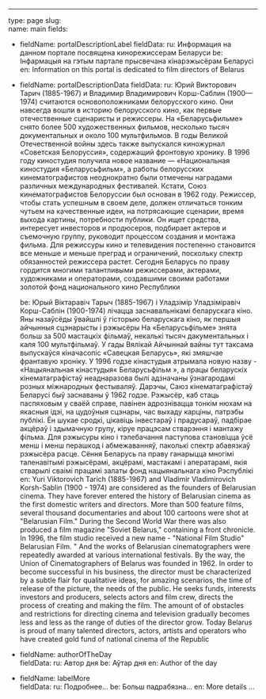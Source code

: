 ---
type: page
slug: \
name: main
fields:
  - fieldName: portalDescriptionLabel
    fieldData: 
      ru: Информация на данном портале посвящена кинорежиссерам Беларуси
      be: Інфармацыя на гэтым партале прысвечана кінарэжысёрам Беларусі
      en: Information on this portal is dedicated to film directors of Belarus
  - fieldName: portalDescriptionData
    fieldData: 
      ru: Юрий Викторович Тарич (1885-1967) и Владимир Владимирович Корш-Саблин (1900—1974) считаются основоположниками белорусского кино. Они навсегда вошли в историю белорусского кино, как первые отечественные сценаристы и режиссеры. На «Беларусьфильме» снято более 500 художественных фильмов, несколько тысяч документальных и около 100 мультфильмов. В годы Великой Отечественной войны здесь также выпускался киножурнал «Советская Белоруссия», содержащий фронтовую хронику. В 1996 году киностудия получила новое название — «Национальная киностудия «Беларусьфильм», a работы белорусских кинематографистов неоднократно были отмечены наградами различных международных фестивалей. Кстати, Союз кинематографистов Белоруссии был основан в 1962 году. Режиссер, чтобы стать успешным в своем деле, должен отличаться тонким чутьем на качественные идеи, на потрясающие сценарии, время выхода картины, потребности публики. Он ищет средства, интересует инвесторов и продюсеров, подбирает актеров и съемочную группу, руководит процессом создания и монтажа фильма. Для режиссуры кино и телевидения  постепенно становится все меньше и меньше преград и ограничений, поскольку спектр обязанностей режиссера растет. Сегодня Беларусь по праву гордится многими талантливыми режиссерами, актерами, художниками и операторами, создавшими своими работами золотой фонд национального кино Республики

      be: Юрый Віктаравіч Тарыч (1885-1967) і Уладзімір Уладзіміравіч Корш-Саблін (1900-1974) лічацца заснавальнікамі беларускага кіно. Яны назаўсёды ўвайшлі ў гісторыю беларускага кіно, як першыя айчынныя сцэнарысты і рэжысёры На «Беларусьфільме» знята больш за 500 мастацкіх фільмаў, некалькі тысяч дакументальных і каля 100 мультфільмаў. У гады Вялікай Айчыннай вайны тут таксама выпускаўся кіначасопіс «Савецкая Беларусь», які змяшчае франтавую хроніку. У 1996 годзе кінастудыя атрымала новую назву - «Нацыянальная кінастудыя« Беларусьфільм », a працы беларускіх кінематаграфістаў неаднаразова былі адзначаны ўзнагародамі розных міжнародных фестываляў. Дарэчы, Саюз кінематаграфістаў Беларусі быў заснаваны ў 1962 годзе. Рэжысёр, каб стаць паспяховым у сваёй справе, павінен адрознівацца тонкім нюхам на якасныя ідэі, на цудоўныя сцэнары, час выхаду карціны, патрэбы публікі. Ён шукае сродкі, цікавіць інвестараў і прадусараў, падбірае акцёраў і здымачную групу, кіруе працэсам стварэння і мантажу фільма. Для рэжысуры кіно і тэлебачання паступова становіцца ўсё менш і менш перашкод і абмежаванняў, паколькі спектр абавязкаў рэжысёра расце. Сёння Беларусь па праву ганарыцца многімі таленавітымі рэжысёрамі, акцёрамі, мастакамі і аператарамі, якія стварылі сваімі працамі залаты фонд нацыянальнага кіно Рэспублікі
      en: Yuri Viktorovich Tarich (1885-1967) and Vladimir Vladimirovich Korsh-Sablin (1900 - 1974) are considered as the founders of Belarusian cinema. They have forever entered the history of Belarusian cinema as the first domestic writers and directors. More than 500 feature films, several thousand documentaries and about 100 cartoons were shot at "Belarusian Film." During the Second World War there was also produced a film magazine "Soviet Belarus," containing a front chronicle. In 1996, the film studio received a new name - "National Film Studio" Belarusian Film. " And the works of Belarusian cinematographers were repeatedly awarded at various international festivals. By the way, the Union of Cinematographers of Belarus was founded in 1962. In order to become successful in his business, the director must be characterized by a subtle flair for qualitative ideas, for amazing scenarios, the time of release of the picture, the needs of the public. He seeks funds, interests investors and producers, selects actors and film crew, directs the process of creating and making the film. The amount of of obstacles and restrictions for directing cinema and television gradually becomes less and less as the range of duties of the director grow. Today Belarus is proud of many talented directors, actors, artists and operators who have created gold fund of national cinema of the Republic

  - fieldName: authorOfTheDay    
    fieldData:
      ru: Автор дня
      be: Аўтар дня
      en: Author of the day
  - fieldName: labelMore    
    fieldData:
      ru: Подробнее...
      be: Больш падрабязна...
      en: More details ...      
      

